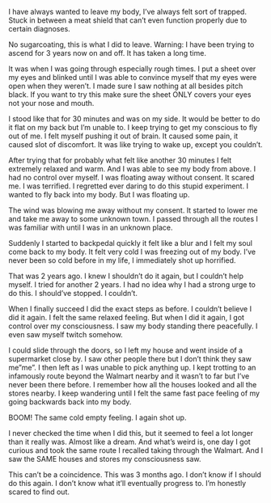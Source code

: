 I have always wanted to leave my body, I’ve always felt sort of trapped. Stuck in between a meat shield that can’t even function properly due to certain diagnoses. 

No sugarcoating, this is what I did to leave. 
Warning: I have been trying to ascend for 3 years now on and off. It has taken a long time. 

It was when I was going through especially rough times. I put a sheet over my eyes and blinked until I was able to convince myself that my eyes were open when they weren’t. I made sure I saw nothing at all besides pitch black. If you want to try this make sure the sheet ONLY covers your eyes not your nose and mouth. 

I stood like that for 30 minutes and was on my side. It would be better to do it flat on my back but I’m unable to. I keep trying to get my conscious to fly out of me. I felt myself pushing it out of brain. It caused some pain, it caused slot of discomfort. It was like trying to wake up, except you couldn’t. 

After trying that for probably what felt like another 30 minutes I felt extremely relaxed and warm. And I was able to see my body from above. I had no control over myself. I was floating away without consent. It scared me. I was terrified. I regretted ever daring to do this stupid experiment. I wanted to fly back into my body. But I was floating up. 

The wind was blowing me away without my consent. It started to lower me and take me away to some unknown town. I passed through all the routes I was familiar with until I was in an unknown place. 

Suddenly I started to backpedal quickly it felt like a blur and I felt my soul come back to my body. It felt very cold I was freezing out of my body. I’ve never been so cold before in my life, I immediately shot up horrified. 

That was 2 years ago. I knew I shouldn’t do it again, but I couldn’t help myself. I tried for another 2 years. I had no idea why I had a strong urge to do this. I should’ve stopped. I couldn’t. 

When I finally succeed I did the exact steps as before. I couldn’t believe I did it again. I felt the same relaxed feeling. But when I did it again, I got control over my consciousness. I saw my body standing there peacefully. I even saw myself twitch somehow. 

I could slide through the doors, so I left my house and went inside of a supermarket close by. I saw other people there but I don’t think they saw me”me”. I then left as I was unable to pick anything up. I kept trotting to an infamously route beyond the Walmart nearby and it wasn’t to far but I’ve never been there before. I remember how all the houses looked and all the stores nearby. I keep wandering until I felt the same fast pace feeling of my going backwards back into my body. 

BOOM! The same cold empty feeling. I again shot up. 

I never checked the time when I did this, but it seemed to feel a lot longer than it really was. Almost like a dream. And what’s weird is, one day I got curious and took the same route I recalled taking through the Walmart. And I saw the SAME houses and stores my consciousness saw.

This can’t be a coincidence. This was 3 months ago. I don’t know if I should do this again. I don’t know what it’ll eventually progress to. I’m honestly scared to find out. 